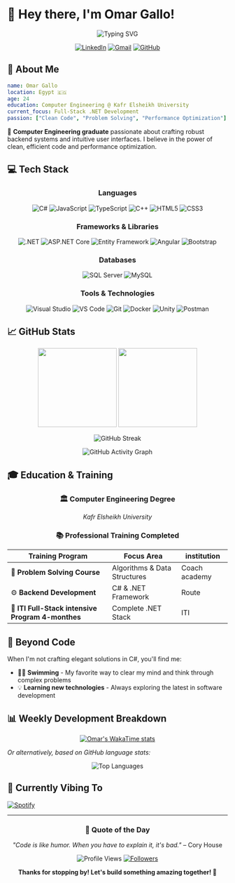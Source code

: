 # 👋 Hey there, I'm Omar Gallo!

<div align="center">
  
  ![Typing SVG](https://readme-typing-svg.herokuapp.com?font=Fira+Code&size=24&duration=3000&pause=1000&color=00D9FF&center=true&vCenter=true&width=600&lines=Software+Engineer;Full-Stack+.NET+Developer;Computer+Engineering+Graduate;Problem+Solver+%26+Code+Enthusiast;Always+Learning+Something+New!)

  [![LinkedIn](https://img.shields.io/badge/LinkedIn-0077B5?style=for-the-badge&logo=linkedin&logoColor=white)](https://www.linkedin.com/in/omar-gallo-023187229/)
  [![Gmail](https://img.shields.io/badge/Gmail-D14836?style=for-the-badge&logo=gmail&logoColor=white)](mailto:omargallow33@gmail.com)
  [![GitHub](https://img.shields.io/badge/GitHub-100000?style=for-the-badge&logo=github&logoColor=white)](https://github.com/omargallo)

</div>

## 🚀 About Me

```yaml
name: Omar Gallo
location: Egypt 🇪🇬
age: 24
education: Computer Engineering @ Kafr Elsheikh University
current_focus: Full-Stack .NET Development
passion: ["Clean Code", "Problem Solving", "Performance Optimization"]
```

🎯 **Computer Engineering graduate** passionate about crafting robust backend systems and intuitive user interfaces. I believe in the power of clean, efficient code and performance optimization.

## 💻 Tech Stack

<div align="center">

### Languages
![C#](https://img.shields.io/badge/C%23-239120?style=for-the-badge&logo=c-sharp&logoColor=white)
![JavaScript](https://img.shields.io/badge/JavaScript-F7DF1E?style=for-the-badge&logo=javascript&logoColor=black)
![TypeScript](https://img.shields.io/badge/TypeScript-007ACC?style=for-the-badge&logo=typescript&logoColor=white)
![C++](https://img.shields.io/badge/C++-00599C?style=for-the-badge&logo=c%2B%2B&logoColor=white)
![HTML5](https://img.shields.io/badge/HTML5-E34F26?style=for-the-badge&logo=html5&logoColor=white)
![CSS3](https://img.shields.io/badge/CSS3-1572B6?style=for-the-badge&logo=css3&logoColor=white)

### Frameworks & Libraries
![.NET](https://img.shields.io/badge/.NET-5C2D91?style=for-the-badge&logo=.net&logoColor=white)
![ASP.NET Core](https://img.shields.io/badge/ASP.NET_Core-0078D4?style=for-the-badge&logo=.net&logoColor=white)
![Entity Framework](https://img.shields.io/badge/Entity_Framework-512BD4?style=for-the-badge&logo=.net&logoColor=white)
![Angular](https://img.shields.io/badge/Angular-DD0031?style=for-the-badge&logo=angular&logoColor=white)
![Bootstrap](https://img.shields.io/badge/Bootstrap-563D7C?style=for-the-badge&logo=bootstrap&logoColor=white)

### Databases
![SQL Server](https://img.shields.io/badge/SQL_Server-CC2927?style=for-the-badge&logo=microsoft-sql-server&logoColor=white)
![MySQL](https://img.shields.io/badge/MySQL-4479A1?style=for-the-badge&logo=mysql&logoColor=white)

### Tools & Technologies
![Visual Studio](https://img.shields.io/badge/Visual_Studio-5C2D91?style=for-the-badge&logo=visual%20studio&logoColor=white)
![VS Code](https://img.shields.io/badge/VS_Code-0078D4?style=for-the-badge&logo=visual%20studio%20code&logoColor=white)
![Git](https://img.shields.io/badge/Git-F05032?style=for-the-badge&logo=git&logoColor=white)
![Docker](https://img.shields.io/badge/Docker-2496ED?style=for-the-badge&logo=docker&logoColor=white)
![Unity](https://img.shields.io/badge/Unity-000000?style=for-the-badge&logo=unity&logoColor=white)
![Postman](https://img.shields.io/badge/Postman-FF6C37?style=for-the-badge&logo=postman&logoColor=white)

</div>

## 📈 GitHub Stats

<div align="center">
  
  <img height="180em" src="https://github-readme-stats.vercel.app/api?username=omargallo&show_icons=true&theme=tokyonight&hide_border=true&bg_color=0D1117&count_private=true&include_all_commits=true"/>
  <img height="180em" src="https://github-readme-stats.vercel.app/api/top-langs/?username=omargallo&layout=compact&theme=tokyonight&hide_border=true&bg_color=0D1117&langs_count=6"/>
  
  ![GitHub Streak](https://github-readme-streak-stats.herokuapp.com/?user=omargallo&theme=tokyonight&hide_border=true&background=0D1117)
  
  ![GitHub Activity Graph](https://github-readme-activity-graph.vercel.app/graph?username=omargallo&theme=github-compact&bg_color=0D1117&hide_border=true&line=00D9FF&point=FFFFFF)

</div>

## 🎓 Education & Training

<div align="center">

### 🏛️ **Computer Engineering Degree**
*Kafr Elsheikh University*

### 📚 **Professional Training Completed**


| Training Program | Focus Area | institution |
|------------------|------------|----------|
| 🧠 **Problem Solving Course** | Algorithms & Data Structures | Coach academy|
| ⚙️ **Backend Development** | C# & .NET Framework | Route |
| 🚀 **ITI Full-Stack intensive Program 4-monthes** | Complete .NET Stack | ITI |


</div>

## 🌟 Beyond Code

When I'm not crafting elegant solutions in C#, you'll find me:

- 🏊‍♂️ **Swimming** - My favorite way to clear my mind and think through complex problems
- 💡 **Learning new technologies** - Always exploring the latest in software development

## 📊 Weekly Development Breakdown

<div align="center">

[![Omar's WakaTime stats](https://github-readme-stats.vercel.app/api/wakatime?username=omargallo&theme=tokyonight&hide_border=true&bg_color=0D1117)](https://wakatime.com/@omargallo)

</div>

*Or alternatively, based on GitHub language stats:*

<div align="center">

![Top Languages](https://github-readme-stats.vercel.app/api/top-langs/?username=omargallo&layout=donut&theme=tokyonight&hide_border=true&bg_color=0D1117&langs_count=5)

</div>

## 🎵 Currently Vibing To

[![Spotify](https://novatorem-kappa-livid.vercel.app/api/spotify)](https://open.spotify.com/user/omargallo)

---

<div align="center">
  
  ### 💭 Quote of the Day
  
  *"Code is like humor. When you have to explain it, it's bad."* – Cory House
  
  ![Profile Views](https://komarev.com/ghpvc/?username=omargallo&color=blueviolet&style=flat-square)
  [![Followers](https://img.shields.io/github/followers/omargallo?style=social)](https://github.com/omargallo)
  
  **Thanks for stopping by! Let's build something amazing together! 🚀**
  
</div>
